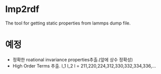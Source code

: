 # lmp2rdf
The tool for getting static properties from lammps dump file.

# 예정
- 정확한 roational invariance properties추출.(앞에 상수 정확성)
- High Order Terms 추출.  l_1 l_2 l = 211,220,224,312,330,332,334,336,...
